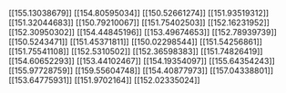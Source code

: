 [[155.13038679]]
[[154.80595034]]
[[150.52661274]]
[[151.93519312]]
[[151.32044683]]
[[150.79210067]]
[[151.75402503]]
[[152.16231952]]
[[152.30950302]]
[[154.44845196]]
[[153.49674653]]
[[152.78939739]]
[[150.5243471]]
[[151.45371811]]
[[150.02298544]]
[[151.54256861]]
[[151.75541108]]
[[152.5310502]]
[[152.36598383]]
[[151.74826419]]
[[154.60652293]]
[[153.44102467]]
[[154.19354097]]
[[155.64354243]]
[[155.97728759]]
[[159.55604748]]
[[154.40877973]]
[[157.04338801]]
[[153.64775931]]
[[151.9702164]]
[[152.02335024]]